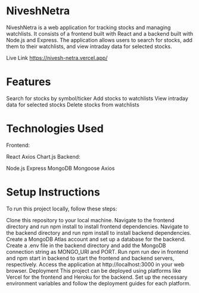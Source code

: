 # NiveshNetra 
NiveshNetra is a web application for tracking stocks and managing watchlists. It consists of a frontend built with React and a backend built with Node.js and Express. The application allows users to search for stocks, add them to their watchlists, and view intraday data for selected stocks.

Live Link https://nivesh-netra.vercel.app/

# Features
Search for stocks by symbol/ticker
Add stocks to watchlists
View intraday data for selected stocks
Delete stocks from watchlists

# Technologies Used
Frontend:

React
Axios
Chart.js
Backend:

Node.js
Express
MongoDB
Mongoose
Axios

# Setup Instructions
To run this project locally, follow these steps:

Clone this repository to your local machine.
Navigate to the frontend directory and run npm install to install frontend dependencies.
Navigate to the backend directory and run npm install to install backend dependencies.
Create a MongoDB Atlas account and set up a database for the backend.
Create a .env file in the backend directory and add the MongoDB connection string as MONGO_URI and PORT.
Run npm run dev in frontend and npm start in backend to start the frontend and backend servers, respectively.
Access the application at http://localhost:3000 in your web browser.
Deployment
This project can be deployed using platforms like Vercel for the frontend and Heroku for the backend. Set up the necessary environment variables and follow the deployment guides for each platform.

